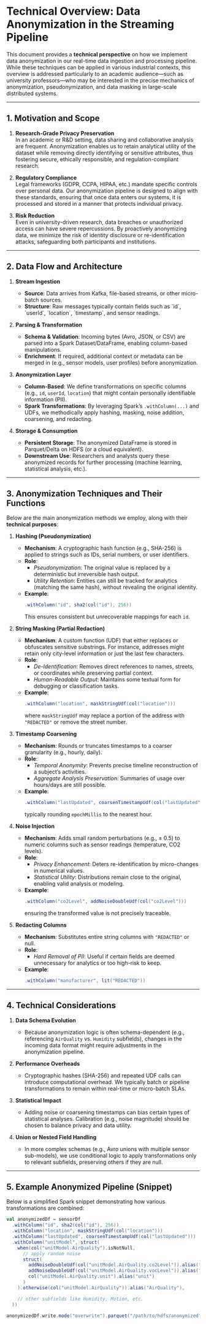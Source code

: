 # Technical Overview: Data Anonymization in the Streaming Pipeline

This document provides a **technical perspective** on how we implement data anonymization in our real-time data ingestion and processing pipeline. While these techniques can be applied in various industrial contexts, this overview is addressed particularly to an academic audience—such as university professors—who may be interested in the precise mechanics of anonymization, pseudonymization, and data masking in large-scale distributed systems.

---

## 1. Motivation and Scope

1. **Research-Grade Privacy Preservation**  
   In an academic or R&D setting, data sharing and collaborative analysis are frequent. Anonymization enables us to retain analytical utility of the dataset while removing directly identifying or sensitive attributes, thus fostering secure, ethically responsible, and regulation-compliant research.

2. **Regulatory Compliance**  
   Legal frameworks (GDPR, CCPA, HIPAA, etc.) mandate specific controls over personal data. Our anonymization pipeline is designed to align with these standards, ensuring that once data enters our systems, it is processed and stored in a manner that protects individual privacy.

3. **Risk Reduction**  
   Even in university-driven research, data breaches or unauthorized access can have severe repercussions. By proactively anonymizing data, we minimize the risk of identity disclosure or re-identification attacks, safeguarding both participants and institutions.

---

## 2. Data Flow and Architecture

1. **Stream Ingestion**
    - **Source**: Data arrives from Kafka, file-based streams, or other micro-batch sources.
    - **Structure**: Raw messages typically contain fields such as \`id\`, \`userId\`, \`location\`, \`timestamp\`, and sensor readings.

2. **Parsing & Transformation**
    - **Schema & Validation**: Incoming bytes (Avro, JSON, or CSV) are parsed into a Spark Dataset/DataFrame, enabling column-based manipulations.
    - **Enrichment**: If required, additional context or metadata can be merged in (e.g., sensor models, user profiles) before anonymization.

3. **Anonymization Layer**
    - **Column-Based**: We define transformations on specific columns (e.g., `id`, `userId`, `location`) that might contain personally identifiable information (PII).
    - **Spark Transformations**: By leveraging Spark’s `.withColumn(...)` and UDFs, we methodically apply hashing, masking, noise addition, coarsening, and redacting.

4. **Storage & Consumption**
    - **Persistent Storage**: The anonymized DataFrame is stored in Parquet/Delta on HDFS (or a cloud equivalent).
    - **Downstream Use**: Researchers and analysts query these anonymized records for further processing (machine learning, statistical analysis, etc.).

---

## 3. Anonymization Techniques and Their Functions

Below are the main anonymization methods we employ, along with their **technical purposes**:

1. **Hashing (Pseudonymization)**
    - **Mechanism**: A cryptographic hash function (e.g., SHA-256) is applied to strings such as IDs, serial numbers, or user identifiers.
    - **Role**:
        - *Pseudonymization*: The original value is replaced by a deterministic but irreversible hash output.
        - *Utility Retention*: Entities can still be tracked for analytics (matching the same hash), without revealing the original identity.
    - **Example**:
      ```scala
      .withColumn("id", sha2(col("id"), 256))
      ```
      This ensures consistent but unrecoverable mappings for each `id`.

2. **String Masking (Partial Redaction)**
    - **Mechanism**: A custom function (UDF) that either replaces or obfuscates sensitive substrings. For instance, addresses might retain only city-level information or just the last few characters.
    - **Role**:
        - *De-Identification*: Removes direct references to names, streets, or coordinates while preserving partial context.
        - *Human-Readable Output*: Maintains some textual form for debugging or classification tasks.
    - **Example**:
      ```scala
      .withColumn("location", maskStringUdf(col("location")))
      ```
      where `maskStringUdf` may replace a portion of the address with `"REDACTED"` or remove the street number.

3. **Timestamp Coarsening**
    - **Mechanism**: Rounds or truncates timestamps to a coarser granularity (e.g., hourly, daily).
    - **Role**:
        - *Temporal Anonymity*: Prevents precise timeline reconstruction of a subject’s activities.
        - *Aggregate Analysis Preservation*: Summaries of usage over hours/days are still possible.
    - **Example**:
      ```scala
      .withColumn("lastUpdated", coarsenTimestampUdf(col("lastUpdated")))
      ```
      typically rounding `epochMillis` to the nearest hour.

4. **Noise Injection**
    - **Mechanism**: Adds small random perturbations (e.g., ± 0.5) to numeric columns such as sensor readings (temperature, CO2 levels).
    - **Role**:
        - *Privacy Enhancement*: Deters re-identification by micro-changes in numerical values.
        - *Statistical Utility*: Distributions remain close to the original, enabling valid analysis or modeling.
    - **Example**:
      ```scala
      .withColumn("co2Level", addNoiseDoubleUdf(col("co2Level")))
      ```
      ensuring the transformed value is not precisely traceable.

5. **Redacting Columns**
    - **Mechanism**: Substitutes entire string columns with `"REDACTED"` or null.
    - **Role**:
        - *Hard Removal of PII*: Useful if certain fields are deemed unnecessary for analytics or too high-risk to keep.
    - **Example**:
      ```scala
      .withColumn("manufacturer", lit("REDACTED"))
      ```

---

## 4. Technical Considerations

1. **Data Schema Evolution**
    - Because anonymization logic is often schema-dependent (e.g., referencing `AirQuality` vs. `Humidity` subfields), changes in the incoming data format might require adjustments in the anonymization pipeline.

2. **Performance Overheads**
    - Cryptographic hashes (SHA-256) and repeated UDF calls can introduce computational overhead. We typically batch or pipeline transformations to remain within real-time or micro-batch SLAs.

3. **Statistical Impact**
    - Adding noise or coarsening timestamps can bias certain types of statistical analyses. Calibration (e.g., noise magnitude) should be chosen to balance privacy and data utility.

4. **Union or Nested Field Handling**
    - In more complex schemas (e.g., Avro unions with multiple sensor sub-models), we use conditional logic to apply transformations only to relevant subfields, preserving others if they are null.

---

## 5. Example Anonymized Pipeline (Snippet)

Below is a simplified Spark snippet demonstrating how various transformations are combined:

```scala
val anonymizedDf = sensorDf
  .withColumn("id", sha2(col("id"), 256))
  .withColumn("location", maskStringUdf(col("location")))
  .withColumn("lastUpdated", coarsenTimestampUdf(col("lastUpdated")))
  .withColumn("unitModel", struct(
    when(col("unitModel.AirQuality").isNotNull,
      // apply random noise
      struct(
        addNoiseDoubleUdf(col("unitModel.AirQuality.co2Level")).alias("co2Level"),
        addNoiseDoubleUdf(col("unitModel.AirQuality.vocLevel")).alias("vocLevel"),
        col("unitModel.AirQuality.unit").alias("unit")
      )
    ).otherwise(col("unitModel.AirQuality")).alias("AirQuality"),

    // other subfields like Humidity, Motion, etc.
  ))

anonymizedDf.write.mode("overwrite").parquet("/path/to/hdfs/anonymized")
